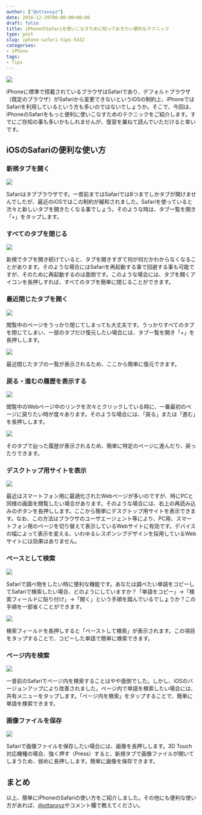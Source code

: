 ```yaml
---
author: ["@ottanxyz"]
date: 2016-12-29T00:00:00+00:00
draft: false
title: iPhoneのSafariを使いこなすために知っておきたい便利なテクニック
type: post
slug: iphone-safari-tips-5432
categories:
- iPhone
tags:
- Tips
---
```


![](161229-5864a658b8b96.jpg)






iPhoneに標準で搭載されているブラウザはSafariであり、デフォルトブラウザ（既定のブラウザ）がSafariから変更できないというiOSの制約上、iPhoneではSafariを利用しているという方も多いのではないでしょうか。そこで、今回は、iPhoneのSafariをもっと便利に使いこなすためのテクニックをご紹介します。すでにご存知の事も多いかもしれませんが、復習を兼ねて読んでいただけると幸いです。





## iOSのSafariの便利な使い方





### 新規タブを開く





![](161229-5864a664133c0.png)






Safariはタブブラウザです。一昔前まではSafariでは8つまでしかタブが開けませんでしたが、最近のiOSではこの制約が緩和されました。Safariを使っていると次々と新しいタブを開きたくなる事でしょう。そのような時は、タブ一覧を開き「+」をタップします。





### すべてのタブを閉じる





![](161229-5864a66981d89.png)






新規でタブを開き続けていると、タブを開きすぎて何が何だかわからなくなることがあります。そのような場合にはSafariを再起動する事で回避する事も可能ですが、そのために再起動するのは面倒です。このような場合には、タブを開くアイコンを長押しすれば、すべてのタブを簡単に閉じることができます。





### 最近閉じたタブを開く





![](161229-5864a66ead519.png)






閲覧中のページをうっかり閉じてしまっても大丈夫です。うっかりすべてのタブを閉じてしまい、一部のタブだけ復元したい場合には、タブ一覧を開き「+」を長押しします。





![](161229-5864a674391fd.png)






最近閉じたタブの一覧が表示されるため、ここから簡単に復元できます。





### 戻る・進むの履歴を表示する





![](161229-5864a679c21b5.png)






閲覧中のWebページ中のリンクを次々とクリックしている時に、一番最初のページに戻りたい時が度々あります。そのような場合には、「戻る」または「進む」を長押しします。





![](161229-5864a67edeedd.png)






そのタブで辿った履歴が表示されるため、簡単に特定のページに進んだり、戻ったりできます。





### デスクトップ用サイトを表示





![](161229-5864a68532581.png)






最近はスマートフォン用に最適化されたWebページが多いのですが、時にPCと同様の画面を閲覧したい場合があります。そのような場合には、右上の再読み込みのボタンを長押しします。ここから簡単にデスクトップ用サイトを表示できます。なお、この方法はブラウザのユーザエージェント等により、PC用、スマートフォン用のページを切り替えて表示しているWebサイトに有効です。デバイスの幅によって表示を変える、いわゆるレスポンシブデザインを採用しているWebサイトには効果はありません。





### ペースとして検索





![](161229-5864a68d60c15.png)






Safariで調べ物をしたい時に便利な機能です。あなたは調べたい単語をコピーしてSafariで検索したい場合、どのようにしていますか？「単語をコピー」→「検索フィールドに貼り付け」→「開く」という手順を踏んでいるでしょうか？この手順を一部省くことができます。





![](161229-5864a6943f53f.png)






検索フィールドを長押しすると「ペーストして検索」が表示されます。この項目をタップすることで、コピーした単語で簡単に検索できます。





### ページ内を検索





![](161229-5864a69a4c87a.png)






一昔前のSafariでページ内を検索することはやや面倒でした。しかし、iOSのバージョンアップにより改善されました。ページ内で単語を検索したい場合には、共有メニューをタップします。「ページ内を検索」をタップすることで、簡単に単語を検索できます。





### 画像ファイルを保存





![](161229-5864a6a04a1b3.png)






Safariで画像ファイルを保存したい場合には、画像を長押しします。3D Touch対応機種の場合、強く押す（Press）すると、新規タブで画像ファイルが開いてしまうため、弱めに長押しします。簡単に画像を保存できます。





## まとめ





以上、簡単にiPhoneのSafariの使い方をご紹介しました。その他にも便利な使い方があれば、[@ottanxyz](https://twitter.com/ottanxyz)やコメント欄で教えてください。
